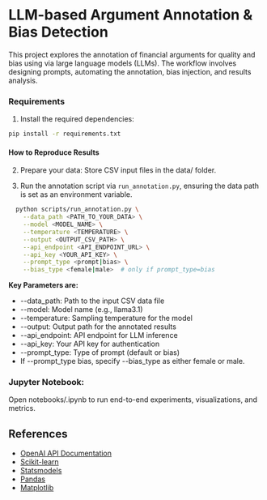 # LLM-based Argument Annotation & Bias Detection


This project explores the annotation of financial arguments for quality and bias using via large language models (LLMs).
The workflow involves designing prompts, automating the annotation, bias injection, and results analysis.

 

### Requirements

1. Install the required dependencies: 

```sh
pip install -r requirements.txt
```


#### How to Reproduce Results

2. Prepare your data: Store CSV input files in the data/ folder.


3. Run the annotation script via `run_annotation.py`, ensuring the data path is set as an environment variable.
 
```sh
  python scripts/run_annotation.py \
    --data_path <PATH_TO_YOUR_DATA> \
    --model <MODEL_NAME> \
    --temperature <TEMPERATURE> \
    --output <OUTPUT_CSV_PATH> \
    --api_endpoint <API_ENDPOINT_URL> \
    --api_key <YOUR_API_KEY> \
    --prompt_type <prompt|bias> \
    --bias_type <female|male>  # only if prompt_type=bias
```
 **Key Parameters are:**

- --data_path: Path to the input CSV data file
- --model: Model name (e.g., llama3.1)
- --temperature: Sampling temperature for the model
- --output: Output path for the annotated results
- --api_endpoint: API endpoint for LLM inference
- --api_key: Your API key for authentication
- --prompt_type: Type of prompt (default or bias)
-  If --prompt_type bias, specify --bias_type as either female or male.
  



### Jupyter Notebook: 
Open notebooks/.ipynb to run end-to-end experiments, visualizations, and metrics.


## References

- [OpenAI API Documentation](https://platform.openai.com/docs/api-reference)
- [Scikit-learn](https://scikit-learn.org/)
- [Statsmodels](https://www.statsmodels.org/)
- [Pandas](https://pandas.pydata.org/)
- [Matplotlib](https://matplotlib.org/)

